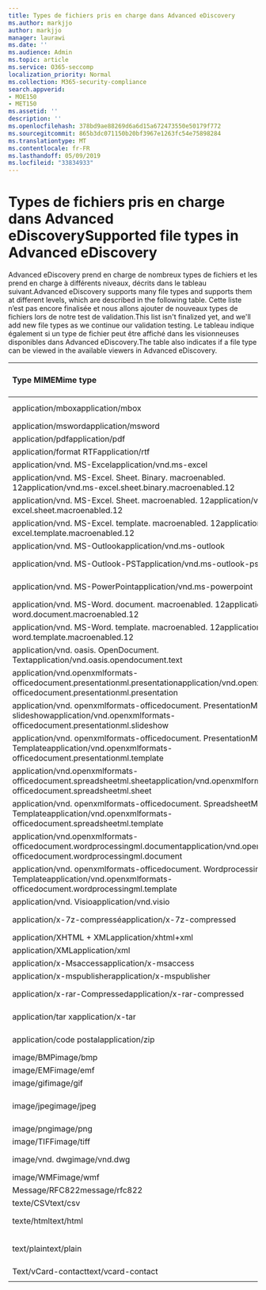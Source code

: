 ```yaml
---
title: Types de fichiers pris en charge dans Advanced eDiscovery
ms.author: markjjo
author: markjjo
manager: laurawi
ms.date: ''
ms.audience: Admin
ms.topic: article
ms.service: O365-seccomp
localization_priority: Normal
ms.collection: M365-security-compliance
search.appverid:
- MOE150
- MET150
ms.assetid: ''
description: ''
ms.openlocfilehash: 378bd9ae88269d6a6d15a672473550e50179f772
ms.sourcegitcommit: 865b3dc071150b20bf3967e1263fc54e75898284
ms.translationtype: MT
ms.contentlocale: fr-FR
ms.lasthandoff: 05/09/2019
ms.locfileid: "33834933"
---
```

# <a name="supported-file-types-in-advanced-ediscovery"></a><span data-ttu-id="a266b-102">Types de fichiers pris en charge dans Advanced eDiscovery</span><span class="sxs-lookup"><span data-stu-id="a266b-102">Supported file types in Advanced eDiscovery</span></span>

<span data-ttu-id="a266b-103">Advanced eDiscovery prend en charge de nombreux types de fichiers et les prend en charge à différents niveaux, décrits dans le tableau suivant.</span><span class="sxs-lookup"><span data-stu-id="a266b-103">Advanced eDiscovery supports many file types and supports them at different levels, which are described in the following table.</span></span> <span data-ttu-id="a266b-104">Cette liste n’est pas encore finalisée et nous allons ajouter de nouveaux types de fichiers lors de notre test de validation.</span><span class="sxs-lookup"><span data-stu-id="a266b-104">This list isn't finalized yet, and we'll add new file types as we continue our validation testing.</span></span> <span data-ttu-id="a266b-105">Le tableau indique également si un type de fichier peut être affiché dans les visionneuses disponibles dans Advanced eDiscovery.</span><span class="sxs-lookup"><span data-stu-id="a266b-105">The table also indicates if a file type can be viewed in the available viewers in Advanced eDiscovery.</span></span>

| <span data-ttu-id="a266b-106">Type MIME</span><span class="sxs-lookup"><span data-stu-id="a266b-106">Mime type</span></span> | <span data-ttu-id="a266b-107">Description</span><span class="sxs-lookup"><span data-stu-id="a266b-107">Description</span></span> | <span data-ttu-id="a266b-108">Visionneuse Native</span><span class="sxs-lookup"><span data-stu-id="a266b-108">Native viewer</span></span> | <span data-ttu-id="a266b-109">Visionneuse de texte</span><span class="sxs-lookup"><span data-stu-id="a266b-109">Text viewer</span></span> | <span data-ttu-id="a266b-110">Visionneuse d’annotations</span><span class="sxs-lookup"><span data-stu-id="a266b-110">Annotate viewer</span></span> | <span data-ttu-id="a266b-111">Extraction de conteneur</span><span class="sxs-lookup"><span data-stu-id="a266b-111">Container extraction</span></span> | <span data-ttu-id="a266b-112">Extensions</span><span class="sxs-lookup"><span data-stu-id="a266b-112">Extensions</span></span> |
| :- | :- | :- | :- | :- | :- | :- |
| <span data-ttu-id="a266b-113">application/mbox</span><span class="sxs-lookup"><span data-stu-id="a266b-113">application/mbox</span></span> | <span data-ttu-id="a266b-114">Archive/conteneur</span><span class="sxs-lookup"><span data-stu-id="a266b-114">Archive / Container</span></span> |  |  |  | <span data-ttu-id="a266b-115">Oui</span><span class="sxs-lookup"><span data-stu-id="a266b-115">Yes</span></span> | <span data-ttu-id="a266b-116">. mbox</span><span class="sxs-lookup"><span data-stu-id="a266b-116">.mbox</span></span> |
| <span data-ttu-id="a266b-117">application/msword</span><span class="sxs-lookup"><span data-stu-id="a266b-117">application/msword</span></span> | <span data-ttu-id="a266b-118">Productivité</span><span class="sxs-lookup"><span data-stu-id="a266b-118">Productivity</span></span> | <span data-ttu-id="a266b-119">Oui</span><span class="sxs-lookup"><span data-stu-id="a266b-119">Yes</span></span> | <span data-ttu-id="a266b-120">Oui</span><span class="sxs-lookup"><span data-stu-id="a266b-120">Yes</span></span> | <span data-ttu-id="a266b-121">Oui</span><span class="sxs-lookup"><span data-stu-id="a266b-121">Yes</span></span> |  | <span data-ttu-id="a266b-122">. doc;. dat</span><span class="sxs-lookup"><span data-stu-id="a266b-122">.doc; .dat</span></span> |
| <span data-ttu-id="a266b-123">application/pdf</span><span class="sxs-lookup"><span data-stu-id="a266b-123">application/pdf</span></span> | <span data-ttu-id="a266b-124">Productivité</span><span class="sxs-lookup"><span data-stu-id="a266b-124">Productivity</span></span> | <span data-ttu-id="a266b-125">Oui</span><span class="sxs-lookup"><span data-stu-id="a266b-125">Yes</span></span> | <span data-ttu-id="a266b-126">Oui</span><span class="sxs-lookup"><span data-stu-id="a266b-126">Yes</span></span> | <span data-ttu-id="a266b-127">Oui</span><span class="sxs-lookup"><span data-stu-id="a266b-127">Yes</span></span> |  | <span data-ttu-id="a266b-128">.pdf</span><span class="sxs-lookup"><span data-stu-id="a266b-128">.pdf</span></span> |
| <span data-ttu-id="a266b-129">application/format RTF</span><span class="sxs-lookup"><span data-stu-id="a266b-129">application/rtf</span></span> | <span data-ttu-id="a266b-130">Document</span><span class="sxs-lookup"><span data-stu-id="a266b-130">Document</span></span> | <span data-ttu-id="a266b-131">Oui</span><span class="sxs-lookup"><span data-stu-id="a266b-131">Yes</span></span> | <span data-ttu-id="a266b-132">Oui</span><span class="sxs-lookup"><span data-stu-id="a266b-132">Yes</span></span> | <span data-ttu-id="a266b-133">Oui</span><span class="sxs-lookup"><span data-stu-id="a266b-133">Yes</span></span> |  | <span data-ttu-id="a266b-134">. rtf;. équ</span><span class="sxs-lookup"><span data-stu-id="a266b-134">.rtf;.doc</span></span> |
| <span data-ttu-id="a266b-135">application/vnd. MS-Excel</span><span class="sxs-lookup"><span data-stu-id="a266b-135">application/vnd.ms-excel</span></span> | <span data-ttu-id="a266b-136">Productivité</span><span class="sxs-lookup"><span data-stu-id="a266b-136">Productivity</span></span> | <span data-ttu-id="a266b-137">Oui</span><span class="sxs-lookup"><span data-stu-id="a266b-137">Yes</span></span> | <span data-ttu-id="a266b-138">Oui</span><span class="sxs-lookup"><span data-stu-id="a266b-138">Yes</span></span> | <span data-ttu-id="a266b-139">Oui</span><span class="sxs-lookup"><span data-stu-id="a266b-139">Yes</span></span> |  | <span data-ttu-id="a266b-140">. xls;. dat</span><span class="sxs-lookup"><span data-stu-id="a266b-140">.xls; .dat</span></span> |
| <span data-ttu-id="a266b-141">application/vnd. MS-Excel. Sheet. Binary. macroenabled. 12</span><span class="sxs-lookup"><span data-stu-id="a266b-141">application/vnd.ms-excel.sheet.binary.macroenabled.12</span></span> | <span data-ttu-id="a266b-142">Productivité</span><span class="sxs-lookup"><span data-stu-id="a266b-142">Productivity</span></span> | <span data-ttu-id="a266b-143">Oui</span><span class="sxs-lookup"><span data-stu-id="a266b-143">Yes</span></span> | <span data-ttu-id="a266b-144">Oui</span><span class="sxs-lookup"><span data-stu-id="a266b-144">Yes</span></span> | <span data-ttu-id="a266b-145">Non</span><span class="sxs-lookup"><span data-stu-id="a266b-145">No</span></span> |  | <span data-ttu-id="a266b-146">. xlsb</span><span class="sxs-lookup"><span data-stu-id="a266b-146">.xlsb</span></span> |
| <span data-ttu-id="a266b-147">application/vnd. MS-Excel. Sheet. macroenabled. 12</span><span class="sxs-lookup"><span data-stu-id="a266b-147">application/vnd.ms-excel.sheet.macroenabled.12</span></span> | <span data-ttu-id="a266b-148">Productivité</span><span class="sxs-lookup"><span data-stu-id="a266b-148">Productivity</span></span> | <span data-ttu-id="a266b-149">Oui</span><span class="sxs-lookup"><span data-stu-id="a266b-149">Yes</span></span> | <span data-ttu-id="a266b-150">Oui</span><span class="sxs-lookup"><span data-stu-id="a266b-150">Yes</span></span> | <span data-ttu-id="a266b-151">Oui</span><span class="sxs-lookup"><span data-stu-id="a266b-151">Yes</span></span> |  | <span data-ttu-id="a266b-152">. xlsm</span><span class="sxs-lookup"><span data-stu-id="a266b-152">.xlsm</span></span> |
| <span data-ttu-id="a266b-153">application/vnd. MS-Excel. template. macroenabled. 12</span><span class="sxs-lookup"><span data-stu-id="a266b-153">application/vnd.ms-excel.template.macroenabled.12</span></span> | <span data-ttu-id="a266b-154">Productivité</span><span class="sxs-lookup"><span data-stu-id="a266b-154">Productivity</span></span> | <span data-ttu-id="a266b-155">Non</span><span class="sxs-lookup"><span data-stu-id="a266b-155">No</span></span> | <span data-ttu-id="a266b-156">Oui</span><span class="sxs-lookup"><span data-stu-id="a266b-156">Yes</span></span> | <span data-ttu-id="a266b-157">Non</span><span class="sxs-lookup"><span data-stu-id="a266b-157">No</span></span> |  | <span data-ttu-id="a266b-158">. xltm</span><span class="sxs-lookup"><span data-stu-id="a266b-158">.xltm</span></span> |
| <span data-ttu-id="a266b-159">application/vnd. MS-Outlook</span><span class="sxs-lookup"><span data-stu-id="a266b-159">application/vnd.ms-outlook</span></span> | <span data-ttu-id="a266b-160">Collaboration</span><span class="sxs-lookup"><span data-stu-id="a266b-160">Collaboration</span></span> | <span data-ttu-id="a266b-161">Oui</span><span class="sxs-lookup"><span data-stu-id="a266b-161">Yes</span></span> | <span data-ttu-id="a266b-162">Oui</span><span class="sxs-lookup"><span data-stu-id="a266b-162">Yes</span></span> | <span data-ttu-id="a266b-163">Oui</span><span class="sxs-lookup"><span data-stu-id="a266b-163">Yes</span></span> |  | <span data-ttu-id="a266b-164">. MSG</span><span class="sxs-lookup"><span data-stu-id="a266b-164">.msg</span></span> |
| <span data-ttu-id="a266b-165">application/vnd. MS-Outlook-PST</span><span class="sxs-lookup"><span data-stu-id="a266b-165">application/vnd.ms-outlook-pst</span></span> | <span data-ttu-id="a266b-166">Archive/conteneur</span><span class="sxs-lookup"><span data-stu-id="a266b-166">Archive / Container</span></span> |  |  |  | <span data-ttu-id="a266b-167">Oui</span><span class="sxs-lookup"><span data-stu-id="a266b-167">Yes</span></span> | <span data-ttu-id="a266b-168">. pst</span><span class="sxs-lookup"><span data-stu-id="a266b-168">.pst</span></span> |
| <span data-ttu-id="a266b-169">application/vnd. MS-PowerPoint</span><span class="sxs-lookup"><span data-stu-id="a266b-169">application/vnd.ms-powerpoint</span></span> | <span data-ttu-id="a266b-170">Productivité</span><span class="sxs-lookup"><span data-stu-id="a266b-170">Productivity</span></span> | <span data-ttu-id="a266b-171">Oui</span><span class="sxs-lookup"><span data-stu-id="a266b-171">Yes</span></span> | <span data-ttu-id="a266b-172">Oui</span><span class="sxs-lookup"><span data-stu-id="a266b-172">Yes</span></span> | <span data-ttu-id="a266b-173">Oui</span><span class="sxs-lookup"><span data-stu-id="a266b-173">Yes</span></span> |  | <span data-ttu-id="a266b-174">. ppt;. pps;. cafetière</span><span class="sxs-lookup"><span data-stu-id="a266b-174">.ppt; .pps;.pot</span></span> |
| <span data-ttu-id="a266b-175">application/vnd. MS-Word. document. macroenabled. 12</span><span class="sxs-lookup"><span data-stu-id="a266b-175">application/vnd.ms-word.document.macroenabled.12</span></span> | <span data-ttu-id="a266b-176">Productivité</span><span class="sxs-lookup"><span data-stu-id="a266b-176">Productivity</span></span> | <span data-ttu-id="a266b-177">Oui</span><span class="sxs-lookup"><span data-stu-id="a266b-177">Yes</span></span> | <span data-ttu-id="a266b-178">Oui</span><span class="sxs-lookup"><span data-stu-id="a266b-178">Yes</span></span> | <span data-ttu-id="a266b-179">Oui</span><span class="sxs-lookup"><span data-stu-id="a266b-179">Yes</span></span> |  | <span data-ttu-id="a266b-180">.docm</span><span class="sxs-lookup"><span data-stu-id="a266b-180">.docm</span></span> |
| <span data-ttu-id="a266b-181">application/vnd. MS-Word. template. macroenabled. 12</span><span class="sxs-lookup"><span data-stu-id="a266b-181">application/vnd.ms-word.template.macroenabled.12</span></span> | <span data-ttu-id="a266b-182">Productivité</span><span class="sxs-lookup"><span data-stu-id="a266b-182">Productivity</span></span> | <span data-ttu-id="a266b-183">Oui</span><span class="sxs-lookup"><span data-stu-id="a266b-183">Yes</span></span> | <span data-ttu-id="a266b-184">Oui</span><span class="sxs-lookup"><span data-stu-id="a266b-184">Yes</span></span> | <span data-ttu-id="a266b-185">Oui</span><span class="sxs-lookup"><span data-stu-id="a266b-185">Yes</span></span> |  | <span data-ttu-id="a266b-186">. dotm</span><span class="sxs-lookup"><span data-stu-id="a266b-186">.dotm</span></span> |
| <span data-ttu-id="a266b-187">application/vnd. oasis. OpenDocument. Text</span><span class="sxs-lookup"><span data-stu-id="a266b-187">application/vnd.oasis.opendocument.text</span></span> | <span data-ttu-id="a266b-188">Productivité</span><span class="sxs-lookup"><span data-stu-id="a266b-188">Productivity</span></span> | <span data-ttu-id="a266b-189">Oui</span><span class="sxs-lookup"><span data-stu-id="a266b-189">Yes</span></span> | <span data-ttu-id="a266b-190">Oui</span><span class="sxs-lookup"><span data-stu-id="a266b-190">Yes</span></span> | <span data-ttu-id="a266b-191">Oui</span><span class="sxs-lookup"><span data-stu-id="a266b-191">Yes</span></span> |  | <span data-ttu-id="a266b-192">ODT</span><span class="sxs-lookup"><span data-stu-id="a266b-192">.odt;</span></span>  |
| <span data-ttu-id="a266b-193">application/vnd.openxmlformats-officedocument.presentationml.presentation</span><span class="sxs-lookup"><span data-stu-id="a266b-193">application/vnd.openxmlformats-officedocument.presentationml.presentation</span></span> | <span data-ttu-id="a266b-194">Productivité</span><span class="sxs-lookup"><span data-stu-id="a266b-194">Productivity</span></span> | <span data-ttu-id="a266b-195">Oui</span><span class="sxs-lookup"><span data-stu-id="a266b-195">Yes</span></span> | <span data-ttu-id="a266b-196">Oui</span><span class="sxs-lookup"><span data-stu-id="a266b-196">Yes</span></span> | <span data-ttu-id="a266b-197">Oui</span><span class="sxs-lookup"><span data-stu-id="a266b-197">Yes</span></span> |  | <span data-ttu-id="a266b-198">.pptx</span><span class="sxs-lookup"><span data-stu-id="a266b-198">.pptx</span></span> |
| <span data-ttu-id="a266b-199">application/vnd. openxmlformats-officedocument. PresentationML. slideshow</span><span class="sxs-lookup"><span data-stu-id="a266b-199">application/vnd.openxmlformats-officedocument.presentationml.slideshow</span></span> | <span data-ttu-id="a266b-200">Productivité</span><span class="sxs-lookup"><span data-stu-id="a266b-200">Productivity</span></span> | <span data-ttu-id="a266b-201">Oui</span><span class="sxs-lookup"><span data-stu-id="a266b-201">Yes</span></span> | <span data-ttu-id="a266b-202">Oui</span><span class="sxs-lookup"><span data-stu-id="a266b-202">Yes</span></span> | <span data-ttu-id="a266b-203">Oui</span><span class="sxs-lookup"><span data-stu-id="a266b-203">Yes</span></span> |  | <span data-ttu-id="a266b-204">. ppsx</span><span class="sxs-lookup"><span data-stu-id="a266b-204">.ppsx</span></span> |
| <span data-ttu-id="a266b-205">application/vnd. openxmlformats-officedocument. PresentationML. Template</span><span class="sxs-lookup"><span data-stu-id="a266b-205">application/vnd.openxmlformats-officedocument.presentationml.template</span></span> | <span data-ttu-id="a266b-206">Productivité</span><span class="sxs-lookup"><span data-stu-id="a266b-206">Productivity</span></span> | <span data-ttu-id="a266b-207">Oui</span><span class="sxs-lookup"><span data-stu-id="a266b-207">Yes</span></span> | <span data-ttu-id="a266b-208">Oui</span><span class="sxs-lookup"><span data-stu-id="a266b-208">Yes</span></span> | <span data-ttu-id="a266b-209">Oui</span><span class="sxs-lookup"><span data-stu-id="a266b-209">Yes</span></span> |  | <span data-ttu-id="a266b-210">. potx</span><span class="sxs-lookup"><span data-stu-id="a266b-210">.potx</span></span> |
| <span data-ttu-id="a266b-211">application/vnd.openxmlformats-officedocument.spreadsheetml.sheet</span><span class="sxs-lookup"><span data-stu-id="a266b-211">application/vnd.openxmlformats-officedocument.spreadsheetml.sheet</span></span> | <span data-ttu-id="a266b-212">Productivité</span><span class="sxs-lookup"><span data-stu-id="a266b-212">Productivity</span></span> | <span data-ttu-id="a266b-213">Oui</span><span class="sxs-lookup"><span data-stu-id="a266b-213">Yes</span></span> | <span data-ttu-id="a266b-214">Oui</span><span class="sxs-lookup"><span data-stu-id="a266b-214">Yes</span></span> | <span data-ttu-id="a266b-215">Oui</span><span class="sxs-lookup"><span data-stu-id="a266b-215">Yes</span></span> |  | <span data-ttu-id="a266b-216">. xlsx</span><span class="sxs-lookup"><span data-stu-id="a266b-216">.xlsx</span></span> |
| <span data-ttu-id="a266b-217">application/vnd. openxmlformats-officedocument. SpreadsheetML. Template</span><span class="sxs-lookup"><span data-stu-id="a266b-217">application/vnd.openxmlformats-officedocument.spreadsheetml.template</span></span> | <span data-ttu-id="a266b-218">Productivité</span><span class="sxs-lookup"><span data-stu-id="a266b-218">Productivity</span></span> | <span data-ttu-id="a266b-219">Oui</span><span class="sxs-lookup"><span data-stu-id="a266b-219">Yes</span></span> | <span data-ttu-id="a266b-220">Oui</span><span class="sxs-lookup"><span data-stu-id="a266b-220">Yes</span></span> | <span data-ttu-id="a266b-221">Oui</span><span class="sxs-lookup"><span data-stu-id="a266b-221">Yes</span></span> |  | <span data-ttu-id="a266b-222">. xltx</span><span class="sxs-lookup"><span data-stu-id="a266b-222">.xltx</span></span> |
| <span data-ttu-id="a266b-223">application/vnd.openxmlformats-officedocument.wordprocessingml.document</span><span class="sxs-lookup"><span data-stu-id="a266b-223">application/vnd.openxmlformats-officedocument.wordprocessingml.document</span></span> | <span data-ttu-id="a266b-224">Productivité</span><span class="sxs-lookup"><span data-stu-id="a266b-224">Productivity</span></span> | <span data-ttu-id="a266b-225">Oui</span><span class="sxs-lookup"><span data-stu-id="a266b-225">Yes</span></span> | <span data-ttu-id="a266b-226">Oui</span><span class="sxs-lookup"><span data-stu-id="a266b-226">Yes</span></span> | <span data-ttu-id="a266b-227">Oui</span><span class="sxs-lookup"><span data-stu-id="a266b-227">Yes</span></span> |  | <span data-ttu-id="a266b-228">. docx</span><span class="sxs-lookup"><span data-stu-id="a266b-228">.docx</span></span> |
| <span data-ttu-id="a266b-229">application/vnd. openxmlformats-officedocument. WordprocessingML. Template</span><span class="sxs-lookup"><span data-stu-id="a266b-229">application/vnd.openxmlformats-officedocument.wordprocessingml.template</span></span> | <span data-ttu-id="a266b-230">Productivité</span><span class="sxs-lookup"><span data-stu-id="a266b-230">Productivity</span></span> | <span data-ttu-id="a266b-231">Oui</span><span class="sxs-lookup"><span data-stu-id="a266b-231">Yes</span></span> | <span data-ttu-id="a266b-232">Oui</span><span class="sxs-lookup"><span data-stu-id="a266b-232">Yes</span></span> | <span data-ttu-id="a266b-233">Oui</span><span class="sxs-lookup"><span data-stu-id="a266b-233">Yes</span></span> |  | <span data-ttu-id="a266b-234">. dotx</span><span class="sxs-lookup"><span data-stu-id="a266b-234">.dotx</span></span> |
| <span data-ttu-id="a266b-235">application/vnd. Visio</span><span class="sxs-lookup"><span data-stu-id="a266b-235">application/vnd.visio</span></span> | <span data-ttu-id="a266b-236">Productivité</span><span class="sxs-lookup"><span data-stu-id="a266b-236">Productivity</span></span> | <span data-ttu-id="a266b-237">Oui</span><span class="sxs-lookup"><span data-stu-id="a266b-237">Yes</span></span> | <span data-ttu-id="a266b-238">Oui</span><span class="sxs-lookup"><span data-stu-id="a266b-238">Yes</span></span> | <span data-ttu-id="a266b-239">Oui</span><span class="sxs-lookup"><span data-stu-id="a266b-239">Yes</span></span> |  | <span data-ttu-id="a266b-240">. VSD</span><span class="sxs-lookup"><span data-stu-id="a266b-240">.vsd</span></span> |
| <span data-ttu-id="a266b-241">application/x-7z-compressé</span><span class="sxs-lookup"><span data-stu-id="a266b-241">application/x-7z-compressed</span></span> | <span data-ttu-id="a266b-242">Archive/conteneur</span><span class="sxs-lookup"><span data-stu-id="a266b-242">Archive / Container</span></span> |  |  |  | <span data-ttu-id="a266b-243">Oui</span><span class="sxs-lookup"><span data-stu-id="a266b-243">Yes</span></span> | <span data-ttu-id="a266b-244">.7z</span><span class="sxs-lookup"><span data-stu-id="a266b-244">.7z</span></span> |
| <span data-ttu-id="a266b-245">application/XHTML + XML</span><span class="sxs-lookup"><span data-stu-id="a266b-245">application/xhtml+xml</span></span> | <span data-ttu-id="a266b-246">Document</span><span class="sxs-lookup"><span data-stu-id="a266b-246">Document</span></span> | <span data-ttu-id="a266b-247">Oui</span><span class="sxs-lookup"><span data-stu-id="a266b-247">Yes</span></span> | <span data-ttu-id="a266b-248">Oui</span><span class="sxs-lookup"><span data-stu-id="a266b-248">Yes</span></span> | <span data-ttu-id="a266b-249">Oui</span><span class="sxs-lookup"><span data-stu-id="a266b-249">Yes</span></span> |  | <span data-ttu-id="a266b-250">. XHTML</span><span class="sxs-lookup"><span data-stu-id="a266b-250">.xhtml</span></span> |
| <span data-ttu-id="a266b-251">application/XML</span><span class="sxs-lookup"><span data-stu-id="a266b-251">application/xml</span></span> | <span data-ttu-id="a266b-252">Document</span><span class="sxs-lookup"><span data-stu-id="a266b-252">Document</span></span> | <span data-ttu-id="a266b-253">Oui</span><span class="sxs-lookup"><span data-stu-id="a266b-253">Yes</span></span> | <span data-ttu-id="a266b-254">Oui</span><span class="sxs-lookup"><span data-stu-id="a266b-254">Yes</span></span> | <span data-ttu-id="a266b-255">Oui</span><span class="sxs-lookup"><span data-stu-id="a266b-255">Yes</span></span> |  | <span data-ttu-id="a266b-256">. Xml</span><span class="sxs-lookup"><span data-stu-id="a266b-256">.xml</span></span> |
| <span data-ttu-id="a266b-257">application/x-Msaccess</span><span class="sxs-lookup"><span data-stu-id="a266b-257">application/x-msaccess</span></span> | <span data-ttu-id="a266b-258">Productivité</span><span class="sxs-lookup"><span data-stu-id="a266b-258">Productivity</span></span> | <span data-ttu-id="a266b-259">Oui</span><span class="sxs-lookup"><span data-stu-id="a266b-259">Yes</span></span> | <span data-ttu-id="a266b-260">Oui</span><span class="sxs-lookup"><span data-stu-id="a266b-260">Yes</span></span> | <span data-ttu-id="a266b-261">Oui</span><span class="sxs-lookup"><span data-stu-id="a266b-261">Yes</span></span> |  | <span data-ttu-id="a266b-262">. mdb</span><span class="sxs-lookup"><span data-stu-id="a266b-262">.mdb</span></span> |
| <span data-ttu-id="a266b-263">application/x-mspublisher</span><span class="sxs-lookup"><span data-stu-id="a266b-263">application/x-mspublisher</span></span> | <span data-ttu-id="a266b-264">Productivité</span><span class="sxs-lookup"><span data-stu-id="a266b-264">Productivity</span></span> | <span data-ttu-id="a266b-265">Oui</span><span class="sxs-lookup"><span data-stu-id="a266b-265">Yes</span></span> | <span data-ttu-id="a266b-266">Oui</span><span class="sxs-lookup"><span data-stu-id="a266b-266">Yes</span></span> | <span data-ttu-id="a266b-267">Oui</span><span class="sxs-lookup"><span data-stu-id="a266b-267">Yes</span></span> |  | <span data-ttu-id="a266b-268">. pub</span><span class="sxs-lookup"><span data-stu-id="a266b-268">.pub</span></span> |
| <span data-ttu-id="a266b-269">application/x-rar-Compressed</span><span class="sxs-lookup"><span data-stu-id="a266b-269">application/x-rar-compressed</span></span> | <span data-ttu-id="a266b-270">Archive/conteneur</span><span class="sxs-lookup"><span data-stu-id="a266b-270">Archive / Container</span></span> |  |  |  | <span data-ttu-id="a266b-271">Oui</span><span class="sxs-lookup"><span data-stu-id="a266b-271">Yes</span></span> | <span data-ttu-id="a266b-272">. rar</span><span class="sxs-lookup"><span data-stu-id="a266b-272">.rar</span></span> |
| <span data-ttu-id="a266b-273">application/tar x</span><span class="sxs-lookup"><span data-stu-id="a266b-273">application/x-tar</span></span> | <span data-ttu-id="a266b-274">Archive/conteneur</span><span class="sxs-lookup"><span data-stu-id="a266b-274">Archive / Container</span></span> |  |  |  | <span data-ttu-id="a266b-275">Oui</span><span class="sxs-lookup"><span data-stu-id="a266b-275">Yes</span></span> | <span data-ttu-id="a266b-276">. tar</span><span class="sxs-lookup"><span data-stu-id="a266b-276">.tar</span></span> |
| <span data-ttu-id="a266b-277">application/code postal</span><span class="sxs-lookup"><span data-stu-id="a266b-277">application/zip</span></span> | <span data-ttu-id="a266b-278">Archive/conteneur</span><span class="sxs-lookup"><span data-stu-id="a266b-278">Archive / Container</span></span> |  |  |  | <span data-ttu-id="a266b-279">Oui</span><span class="sxs-lookup"><span data-stu-id="a266b-279">Yes</span></span> | <span data-ttu-id="a266b-280">. zip</span><span class="sxs-lookup"><span data-stu-id="a266b-280">.zip</span></span> |
| <span data-ttu-id="a266b-281">image/BMP</span><span class="sxs-lookup"><span data-stu-id="a266b-281">image/bmp</span></span> | <span data-ttu-id="a266b-282">Image</span><span class="sxs-lookup"><span data-stu-id="a266b-282">Image</span></span> | <span data-ttu-id="a266b-283">Oui</span><span class="sxs-lookup"><span data-stu-id="a266b-283">Yes</span></span> | <span data-ttu-id="a266b-284">Oui</span><span class="sxs-lookup"><span data-stu-id="a266b-284">Yes</span></span> | <span data-ttu-id="a266b-285">Oui</span><span class="sxs-lookup"><span data-stu-id="a266b-285">Yes</span></span> |  | <span data-ttu-id="a266b-286">.bmp</span><span class="sxs-lookup"><span data-stu-id="a266b-286">.bmp</span></span> |
| <span data-ttu-id="a266b-287">image/EMF</span><span class="sxs-lookup"><span data-stu-id="a266b-287">image/emf</span></span> | <span data-ttu-id="a266b-288">Image</span><span class="sxs-lookup"><span data-stu-id="a266b-288">Image</span></span> | <span data-ttu-id="a266b-289">Oui</span><span class="sxs-lookup"><span data-stu-id="a266b-289">Yes</span></span> | <span data-ttu-id="a266b-290">Oui</span><span class="sxs-lookup"><span data-stu-id="a266b-290">Yes</span></span> | <span data-ttu-id="a266b-291">Oui</span><span class="sxs-lookup"><span data-stu-id="a266b-291">Yes</span></span> |  | <span data-ttu-id="a266b-292">. EMF</span><span class="sxs-lookup"><span data-stu-id="a266b-292">.emf</span></span> |
| <span data-ttu-id="a266b-293">image/gif</span><span class="sxs-lookup"><span data-stu-id="a266b-293">image/gif</span></span> | <span data-ttu-id="a266b-294">Image</span><span class="sxs-lookup"><span data-stu-id="a266b-294">Image</span></span> | <span data-ttu-id="a266b-295">Oui</span><span class="sxs-lookup"><span data-stu-id="a266b-295">Yes</span></span> | <span data-ttu-id="a266b-296">Oui</span><span class="sxs-lookup"><span data-stu-id="a266b-296">Yes</span></span> | <span data-ttu-id="a266b-297">Oui</span><span class="sxs-lookup"><span data-stu-id="a266b-297">Yes</span></span> |  | <span data-ttu-id="a266b-298">.gif</span><span class="sxs-lookup"><span data-stu-id="a266b-298">.gif</span></span> |
| <span data-ttu-id="a266b-299">image/jpeg</span><span class="sxs-lookup"><span data-stu-id="a266b-299">image/jpeg</span></span> | <span data-ttu-id="a266b-300">Image</span><span class="sxs-lookup"><span data-stu-id="a266b-300">Image</span></span> | <span data-ttu-id="a266b-301">Oui</span><span class="sxs-lookup"><span data-stu-id="a266b-301">Yes</span></span> | <span data-ttu-id="a266b-302">Oui</span><span class="sxs-lookup"><span data-stu-id="a266b-302">Yes</span></span> | <span data-ttu-id="a266b-303">Oui</span><span class="sxs-lookup"><span data-stu-id="a266b-303">Yes</span></span> |  | <span data-ttu-id="a266b-304">. jpg;. jpeg;. dat;. jpgt</span><span class="sxs-lookup"><span data-stu-id="a266b-304">.jpg; .jpeg; .dat;.jpgt</span></span> |
| <span data-ttu-id="a266b-305">image/png</span><span class="sxs-lookup"><span data-stu-id="a266b-305">image/png</span></span> | <span data-ttu-id="a266b-306">Image</span><span class="sxs-lookup"><span data-stu-id="a266b-306">Image</span></span> | <span data-ttu-id="a266b-307">Oui</span><span class="sxs-lookup"><span data-stu-id="a266b-307">Yes</span></span> | <span data-ttu-id="a266b-308">Oui</span><span class="sxs-lookup"><span data-stu-id="a266b-308">Yes</span></span> | <span data-ttu-id="a266b-309">Oui</span><span class="sxs-lookup"><span data-stu-id="a266b-309">Yes</span></span> |  | <span data-ttu-id="a266b-310">.png</span><span class="sxs-lookup"><span data-stu-id="a266b-310">.png</span></span> |
| <span data-ttu-id="a266b-311">image/TIFF</span><span class="sxs-lookup"><span data-stu-id="a266b-311">image/tiff</span></span> | <span data-ttu-id="a266b-312">Image</span><span class="sxs-lookup"><span data-stu-id="a266b-312">Image</span></span> | <span data-ttu-id="a266b-313">Oui</span><span class="sxs-lookup"><span data-stu-id="a266b-313">Yes</span></span> | <span data-ttu-id="a266b-314">Oui</span><span class="sxs-lookup"><span data-stu-id="a266b-314">Yes</span></span> | <span data-ttu-id="a266b-315">Oui</span><span class="sxs-lookup"><span data-stu-id="a266b-315">Yes</span></span> |  | <span data-ttu-id="a266b-316">. TIF</span><span class="sxs-lookup"><span data-stu-id="a266b-316">.tif</span></span> |
| <span data-ttu-id="a266b-317">image/vnd. dwg</span><span class="sxs-lookup"><span data-stu-id="a266b-317">image/vnd.dwg</span></span> | <span data-ttu-id="a266b-318">Dessins</span><span class="sxs-lookup"><span data-stu-id="a266b-318">Drawings</span></span> | <span data-ttu-id="a266b-319">Oui</span><span class="sxs-lookup"><span data-stu-id="a266b-319">Yes</span></span> | <span data-ttu-id="a266b-320">Oui</span><span class="sxs-lookup"><span data-stu-id="a266b-320">Yes</span></span> | <span data-ttu-id="a266b-321">Oui</span><span class="sxs-lookup"><span data-stu-id="a266b-321">Yes</span></span> |  | <span data-ttu-id="a266b-322">. dwg;. format</span><span class="sxs-lookup"><span data-stu-id="a266b-322">.dwg;.dxf;</span></span> |
| <span data-ttu-id="a266b-323">image/WMF</span><span class="sxs-lookup"><span data-stu-id="a266b-323">image/wmf</span></span> | <span data-ttu-id="a266b-324">Document</span><span class="sxs-lookup"><span data-stu-id="a266b-324">Document</span></span> | <span data-ttu-id="a266b-325">Oui</span><span class="sxs-lookup"><span data-stu-id="a266b-325">Yes</span></span> | <span data-ttu-id="a266b-326">Oui</span><span class="sxs-lookup"><span data-stu-id="a266b-326">Yes</span></span> | <span data-ttu-id="a266b-327">Oui</span><span class="sxs-lookup"><span data-stu-id="a266b-327">Yes</span></span> |  | <span data-ttu-id="a266b-328">. wmf</span><span class="sxs-lookup"><span data-stu-id="a266b-328">.wmf</span></span> |
| <span data-ttu-id="a266b-329">Message/RFC822</span><span class="sxs-lookup"><span data-stu-id="a266b-329">message/rfc822</span></span> | <span data-ttu-id="a266b-330">Collaboration</span><span class="sxs-lookup"><span data-stu-id="a266b-330">Collaboration</span></span> | <span data-ttu-id="a266b-331">Oui</span><span class="sxs-lookup"><span data-stu-id="a266b-331">Yes</span></span> | <span data-ttu-id="a266b-332">Oui</span><span class="sxs-lookup"><span data-stu-id="a266b-332">Yes</span></span> | <span data-ttu-id="a266b-333">Oui</span><span class="sxs-lookup"><span data-stu-id="a266b-333">Yes</span></span> |  | <span data-ttu-id="a266b-334">. eml</span><span class="sxs-lookup"><span data-stu-id="a266b-334">.eml</span></span> |
| <span data-ttu-id="a266b-335">texte/CSV</span><span class="sxs-lookup"><span data-stu-id="a266b-335">text/csv</span></span> | <span data-ttu-id="a266b-336">Document</span><span class="sxs-lookup"><span data-stu-id="a266b-336">Document</span></span> | <span data-ttu-id="a266b-337">Oui</span><span class="sxs-lookup"><span data-stu-id="a266b-337">Yes</span></span> | <span data-ttu-id="a266b-338">Oui</span><span class="sxs-lookup"><span data-stu-id="a266b-338">Yes</span></span> | <span data-ttu-id="a266b-339">Oui</span><span class="sxs-lookup"><span data-stu-id="a266b-339">Yes</span></span> |  | <span data-ttu-id="a266b-340">. csv</span><span class="sxs-lookup"><span data-stu-id="a266b-340">.csv</span></span> |
| <span data-ttu-id="a266b-341">texte/html</span><span class="sxs-lookup"><span data-stu-id="a266b-341">text/html</span></span> | <span data-ttu-id="a266b-342">Document</span><span class="sxs-lookup"><span data-stu-id="a266b-342">Document</span></span> | <span data-ttu-id="a266b-343">Oui</span><span class="sxs-lookup"><span data-stu-id="a266b-343">Yes</span></span> | <span data-ttu-id="a266b-344">Oui</span><span class="sxs-lookup"><span data-stu-id="a266b-344">Yes</span></span> | <span data-ttu-id="a266b-345">Oui</span><span class="sxs-lookup"><span data-stu-id="a266b-345">Yes</span></span> |  | <span data-ttu-id="a266b-346">. html;. shtml;. htm</span><span class="sxs-lookup"><span data-stu-id="a266b-346">.html;.shtml; .htm</span></span> |
| <span data-ttu-id="a266b-347">text/plain</span><span class="sxs-lookup"><span data-stu-id="a266b-347">text/plain</span></span> | <span data-ttu-id="a266b-348">Document</span><span class="sxs-lookup"><span data-stu-id="a266b-348">Document</span></span> | <span data-ttu-id="a266b-349">Oui</span><span class="sxs-lookup"><span data-stu-id="a266b-349">Yes</span></span> | <span data-ttu-id="a266b-350">Oui</span><span class="sxs-lookup"><span data-stu-id="a266b-350">Yes</span></span> | <span data-ttu-id="a266b-351">Oui</span><span class="sxs-lookup"><span data-stu-id="a266b-351">Yes</span></span> |  | <span data-ttu-id="a266b-352">. txt;. css;. con;. pl;. csv;. dat</span><span class="sxs-lookup"><span data-stu-id="a266b-352">.txt; .css;.con; .pl; .csv; .dat</span></span> |
| <span data-ttu-id="a266b-353">Text/vCard-contact</span><span class="sxs-lookup"><span data-stu-id="a266b-353">text/vcard-contact</span></span> | <span data-ttu-id="a266b-354">Collaboration</span><span class="sxs-lookup"><span data-stu-id="a266b-354">Collaboration</span></span> | <span data-ttu-id="a266b-355">Oui</span><span class="sxs-lookup"><span data-stu-id="a266b-355">Yes</span></span> | <span data-ttu-id="a266b-356">Oui</span><span class="sxs-lookup"><span data-stu-id="a266b-356">Yes</span></span> | <span data-ttu-id="a266b-357">Oui</span><span class="sxs-lookup"><span data-stu-id="a266b-357">Yes</span></span> |  | <span data-ttu-id="a266b-358">. vcf</span><span class="sxs-lookup"><span data-stu-id="a266b-358">.vcf</span></span> |
||||||||
